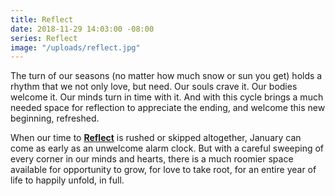 ```yaml
---
title: Reflect
date: 2018-11-29 14:03:00 -08:00
series: Reflect
image: "/uploads/reflect.jpg"
---
```


The turn of our seasons (no matter how much snow or sun you get) holds a rhythm that we not only love, but need. Our souls crave it. Our bodies welcome it. Our minds turn in time with it. And with this cycle brings a much needed space for reflection to appreciate the ending, and welcome this new beginning, refreshed. 

When our time to **[Reflect](https://yellowco.co/blog/2018/12/03/why-you-should-reserve-time-to-reflect/)** is rushed or skipped altogether, January can come as early as an unwelcome alarm clock. But with a careful sweeping of every corner in our minds and hearts, there is a much roomier space available for opportunity to grow, for love to take root, for an entire year of life to happily unfold, in full.
